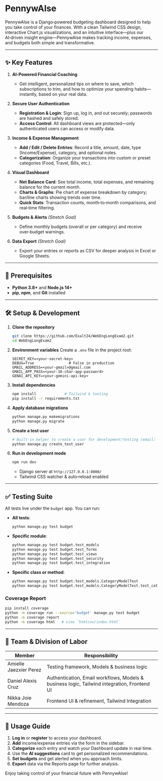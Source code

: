 # PennywAIse

PennywAIse is a Django‑powered budgeting dashboard designed to help you take control of your finances. With a clean Tailwind CSS design, interactive Chart.js visualizations, and an intuitive interface—plus our AI‑driven insight engine—PennywAIse makes tracking income, expenses, and budgets both simple and transformative.

---

## ✨ Key Features

1. **AI‑Powered Financial Coaching**

   - Get intelligent, personalized tips on where to save, which subscriptions to trim, and how to optimize your spending habits—instantly, based on your real data.

2. **Secure User Authentication**

   - **Registration & Login**: Sign up, log in, and out securely; passwords are hashed and safely stored.
   - **Access Control**: All dashboard views are protected—only authenticated users can access or modify data.

3. **Income & Expense Management**

   - **Add / Edit / Delete Entries**: Record a title, amount, date, type (Income/Expense), category, and optional notes.
   - **Categorization**: Organize your transactions into custom or preset categories (Food, Travel, Bills, etc.).

4. **Visual Dashboard**

   - **Net Balance Card**: See total income, total expenses, and remaining balance for the current month.
   - **Charts & Graphs**: Pie chart of expense breakdown by category; bar/line charts showing trends over time.
   - **Quick Stats**: Transaction counts, month‑to‑month comparisons, and real‑time filtering.

5. **Budgets & Alerts** *(Stretch Goal)*

   - Define monthly budgets (overall or per category) and receive over‑budget warnings.

6. **Data Export** *(Stretch Goal)*

   - Export your entries or reports as CSV for deeper analysis in Excel or Google Sheets.

---

## 🚀 Prerequisites

- **Python 3.8+** and **Node.js 14+**
- **pip**, **npm**, and **Git** installed

---

## 🛠️ Setup & Development

1. **Clone the repository**

   ```bash
   git clone https://github.com/Exalt24/WebEngLongExam2.git
   cd WebEngLongExam2
   ```

2. **Environment variables**
   Create a `.env` file in the project root:

   ```dotenv
   SECRET_KEY=<your-secret-key>
   DEBUG=True                # False in production
   GMAIL_ADDRESS=<your-gmail>@gmail.com
   GMAIL_APP_PASS=<your-16-char-app-password>
   GENAI_API_KEY=<your-gemini-api-key>
   ```

3. **Install dependencies**

   ```bash
   npm install             # Tailwind & tooling
   pip install -r requirements.txt
   ```

4. **Apply database migrations**

   ```bash
   python manage.py makemigrations
   python manage.py migrate
   ```

5. **Create a test user**

   ```bash
   # Built‑in helper to create a user for development/testing (email: test@example.com, password: password123)
   python manage.py create_test_user
   ```

6. **Run in development mode**

   ```bash
   npm run dev
   ```

   - Django server at `http://127.0.0.1:8000/`
   - Tailwind CSS watcher & auto‑reload enabled

---

## ✅ Testing Suite

All tests live under the `budget` app. You can run:

- **All tests**:

  ```bash
  python manage.py test budget
  ```

- **Specific module**:

  ```bash
  python manage.py test budget.test_models
  python manage.py test budget.test_forms
  python manage.py test budget.test_views
  python manage.py test budget.test_security
  python manage.py test budget.test_integration
  ```

- **Specific class or method**:

  ```bash
  python manage.py test budget.test_models.CategoryModelTest
  python manage.py test budget.test_models.CategoryModelTest.test_category_creation
  ```

### Coverage Report

```bash
pip install coverage
python -m coverage run --source='budget' manage.py test budget
python -m coverage report
python -m coverage html   # view `htmlcov/index.html`
```

---

## 👥 Team & Division of Labor

| Member                 | Responsibility                                                                              |
|------------------------|---------------------------------------------------------------------------------------------|
| Amielle Jaezxier Perez | Testing framework, Models & business logic                                                  |
| Daniel Alexis Cruz     | Authentication, Email workflows, Models & business logic, Tailwind integration, Frontend UI |
| Nikka Joie Mendoza     | Frontend UI & refinement, Tailwind Integration                                              |

---

## 📖 Usage Guide

1. **Log in** or **register** to access your dashboard.
2. **Add** income/expense entries via the form in the sidebar.
3. **Categorize** each entry and watch your Dashboard update in real time.
4. Use the **AI suggestions** card to get personalized recommendations.
5. **Set budgets** and get alerted when you approach limits.
6. **Export** data via the Reports page for further analysis.

Enjoy taking control of your financial future with PennywAIse!

